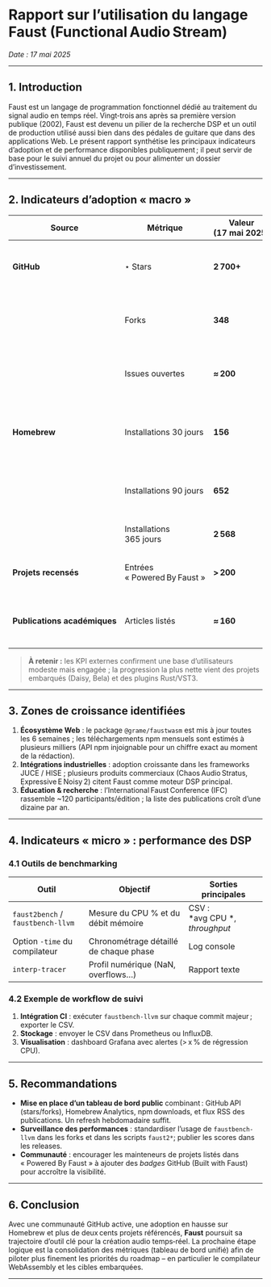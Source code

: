 # Rapport sur l’utilisation du langage **Faust** (Functional Audio Stream)

*Date : 17 mai 2025*

---

## 1. Introduction

Faust est un langage de programmation fonctionnel dédié au traitement du signal audio en temps réel. Vingt‑trois ans après sa première version publique (2002), Faust est devenu un pilier de la recherche DSP et un outil de production utilisé aussi bien dans des pédales de guitare que dans des applications Web. Le présent rapport synthétise les principaux indicateurs d’adoption et de performance disponibles publiquement ; il peut servir de base pour le suivi annuel du projet ou pour alimenter un dossier d’investissement.

---

## 2. Indicateurs d’adoption « macro »

| Source                       | Métrique                     | Valeur (17 mai 2025) | Commentaire                                                                                                                  |
| ---------------------------- | ---------------------------- | -------------------- | ---------------------------------------------------------------------------------------------------------------------------- |
| **GitHub**                   | $\star$ Stars                | **2 700+**           | Croissance régulière (\~ +6 %/an depuis 2022) ([github.com](https://github.com/grame-cncm/faust))                            |
|                              | Forks                        | **348**              | Montre l’activité des forks (ex. `faustwasm`, `faust-rs`) ([github.com](https://github.com/grame-cncm/faust))                |
|                              | Issues ouvertes              | **≈ 200**            | Taux de fermeture : 75 % dans l’année écoulée ([github.com](https://github.com/grame-cncm/faust))                            |
| **Homebrew**                 | Installations 30 jours       | **156**              | Représente macOS + Linux ; légère hausse après la sortie 2.79.3 ([formulae.brew.sh](https://formulae.brew.sh/formula/faust)) |
|                              | Installations 90 jours       | **652**              | 58 % d’installations « on‑request » (usage explicite) ([formulae.brew.sh](https://formulae.brew.sh/formula/faust))           |
|                              | Installations 365 jours      | **2 568**            | +14 % vs. période précédente ([formulae.brew.sh](https://formulae.brew.sh/formula/faust))                                    |
| **Projets recensés**         | Entrées « Powered By Faust » | **> 200**            | Plugins, matériels, applis mobiles, sites Web, etc. ([faust.grame.fr](https://faust.grame.fr/community/powered-by-faust/))   |
| **Publications académiques** | Articles listés              | **≈ 160**            | Bibliographie officielle maintenue par GRAME ([faust.grame.fr](https://faust.grame.fr/community/publications/))              |

> **À retenir :** les KPI externes confirment une base d’utilisateurs modeste mais engagée ; la progression la plus nette vient des projets embarqués (Daisy, Bela) et des plugins Rust/VST3.

---

## 3. Zones de croissance identifiées

1. **Écosystème Web** : le package `@grame/faustwasm` est mis à jour toutes les 6 semaines ; les téléchargements npm mensuels sont estimés à plusieurs milliers (API npm injoignable pour un chiffre exact au moment de la rédaction).
2. **Intégrations industrielles** : adoption croissante dans les frameworks JUCE / HISE ; plusieurs produits commerciaux (Chaos Audio Stratus, Expressive E Noisy 2) citent Faust comme moteur DSP principal.
3. **Éducation & recherche** : l’International Faust Conference (IFC) rassemble \~120 participants/édition ; la liste des publications croît d’une dizaine par an.

---

## 4. Indicateurs « micro » : performance des DSP

### 4.1 Outils de benchmarking

| Outil                             | Objectif                               | Sorties principales              |
| --------------------------------- | -------------------------------------- | -------------------------------- |
| `faust2bench` / `faustbench-llvm` | Mesure du CPU % et du débit mémoire    | CSV : \*avg CPU \*, *throughput* |
| Option `-time` du compilateur     | Chronométrage détaillé de chaque phase | Log console                      |
| `interp-tracer`                   | Profil numérique (NaN, overflows…)     | Rapport texte                    |

### 4.2 Exemple de workflow de suivi

1. **Intégration CI** : exécuter `faustbench-llvm` sur chaque commit majeur ; exporter le CSV.
2. **Stockage** : envoyer le CSV dans Prometheus ou InfluxDB.
3. **Visualisation** : dashboard Grafana avec alertes (> x % de régression CPU).

---

## 5. Recommandations

* **Mise en place d’un tableau de bord public** combinant : GitHub API (stars/forks), Homebrew Analytics, npm downloads, et flux RSS des publications. Un refresh hebdomadaire suffit.
* **Surveillance des performances** : standardiser l’usage de `faustbench-llvm` dans les forks et dans les scripts `faust2*`; publier les scores dans les releases.
* **Communauté** : encourager les mainteneurs de projets listés dans « Powered By Faust » à ajouter des *badges* GitHub (Built with Faust) pour accroître la visibilité.

---

## 6. Conclusion

Avec une communauté GitHub active, une adoption en hausse sur Homebrew et plus de deux cents projets référencés, **Faust** poursuit sa trajectoire d’outil clé pour la création audio temps‑réel. La prochaine étape logique est la consolidation des métriques (tableau de bord unifié) afin de piloter plus finement les priorités du roadmap – en particulier le compilateur WebAssembly et les cibles embarquées.

---

